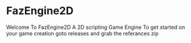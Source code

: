 # FazEngine2D
Welcome To FazEngine2D
A 2D scripting Game Engine
To get started on your game creation goto releases and grab the referances zip
